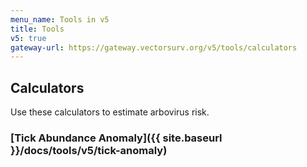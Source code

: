 ```yaml
---
menu_name: Tools in v5
title: Tools
v5: true
gateway-url: https://gateway.vectorsurv.org/v5/tools/calculators
---
```


## Calculators

Use these calculators to estimate arbovirus risk.

### [Tick Abundance Anomaly]({{ site.baseurl }}/docs/tools/v5/tick-anomaly)
